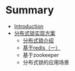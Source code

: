 # Summary

* [Introduction](README.md)
* [分布式锁实现方案](fen-bu-shi-suo-shi-xian-fang-an.md)
  * [分布式锁介绍](fen-bu-shi-suo-shi-xian-fang-an/fen-bu-shi-suo-jie-shao.md)
  * [基于redis（一）](fen-bu-shi-suo-shi-xian-fang-an/ji-yu-redis.md)
  * 基于zookeeper
  * 分布式锁的应用场景

